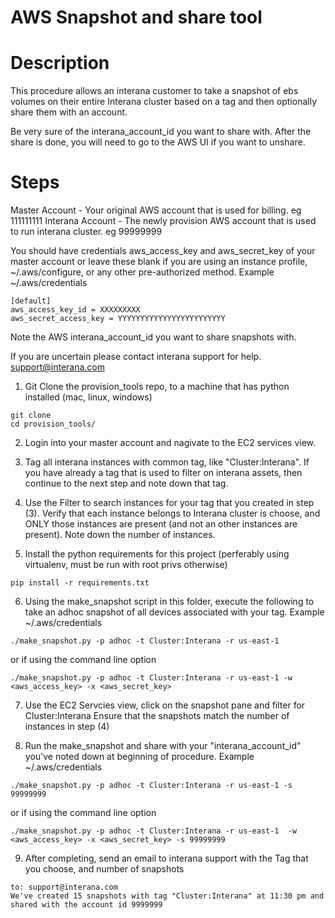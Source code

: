 # AWS Snapshot and share tool

# Description

This procedure allows an interana customer to take a snapshot of ebs volumes on their entire Interana cluster based on a tag
and then optionally share them with an account.  

Be very sure of the interana_account_id you want to share with.  After the share is done, you will
need to go to the AWS UI if you want to unshare.

# Steps

Master Account - Your original AWS account that is used for billing. eg 111111111
Interana Account - The newly provision AWS account that is used to run interana cluster. eg 99999999

You should have credentials aws_access_key and aws_secret_key of your master account 
or leave these blank if you are using an instance profile, ~/.aws/configure, or any other pre-authorized method.
Example ~/.aws/credentials
```
[default]
aws_access_key_id = XXXXXXXXX
aws_secret_access_key = YYYYYYYYYYYYYYYYYYYYYYYY
```                                                                        

Note the AWS interana_account_id you want to share snapshots with.  

If you are uncertain please contact interana support for help.
support@interana.com


1) Git Clone the provision_tools repo, to a machine that has python installed (mac, linux, windows)
```
git clone 
cd provision_tools/
```

2) Login into your master account and nagivate to the EC2 services view.


3) Tag all interana instances with common tag, like  "Cluster:Interana".  If you have already a tag that is used
to filter on interana assets, then continue to the next step and note down that tag.


4) Use the Filter to search instances for your tag that you created in step (3). Verify that each instance belongs to 
Interana cluster is choose, and ONLY those instances are present (and not an other instances are present).
Note down the number of instances.


5) Install the python requirements for this project (perferably using virtualenv, must be run with root privs otherwise)
```
pip install -r requirements.txt 
```

6) Using the make_snapshot script in this folder, execute the following to take an adhoc snapshot of all devices associated with your tag.
Example ~/.aws/credentials
````
./make_snapshot.py -p adhoc -t Cluster:Interana -r us-east-1
````

or if using the command line option
```
./make_snapshot.py -p adhoc -t Cluster:Interana -r us-east-1 -w <aws_access_key> -x <aws_secret_key>
```


7) Use the EC2 Servcies view, click on the snapshot pane and filter for Cluster:Interana
Ensure that the snapshots match the number of instances in step (4)


8) Run the make_snapshot and share with your "interana_account_id" you've noted down at beginning of procedure.
Example ~/.aws/credentials
```
./make_snapshot.py -p adhoc -t Cluster:Interana -r us-east-1 -s 99999999
```

or if using the command line option

```
./make_snapshot.py -p adhoc -t Cluster:Interana -r us-east-1  -w <aws_access_key> -x <aws_secret_key> -s 99999999
```

9) After completing, send an email to interana support with the Tag that you choose, and number of snapshots

```
to: support@interana.com
We've created 15 snapshots with tag "Cluster:Interana" at 11:30 pm and shared with the account id 9999999
```







